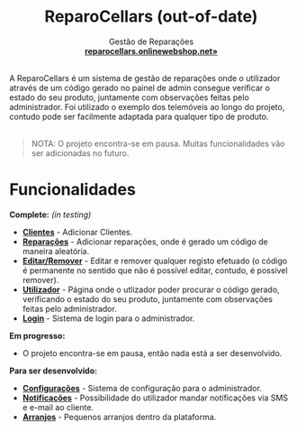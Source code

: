 <p align="center">
  <a href="#">
    
  </a>
  <h1 align="center"><b>ReparoCellars (out-of-date)</b></h1>
  <p align="center">
  Gestão de Reparações
    <br />
    <a href="http://reparocellars.onlinewebshop.net"><strong>reparocellars.onlinewebshop.net»</strong></a>
    <br />
    <br />
  </p>
</p>
A ReparoCellars é um sistema de gestão de reparações onde o utilizador através de um código gerado no painel de admin consegue verificar o estado do seu produto, juntamente com observações feitas pelo administrador. Foi utilizado o exemplo dos telemóveis ao longo do projeto, contudo pode ser facilmente adaptada para qualquer tipo de produto.
<br/>
<br/>

  > NOTA: O projeto encontra-se em pausa. Muitas funcionalidades vão ser adicionadas no futuro.

# Funcionalidades

**Complete:** _(in testing)_

- **[Clientes](#features)** - Adicionar Clientes.
- **[Reparações](#features)** - Adicionar reparações, onde é gerado um código de maneira aleatória.
- **[Editar/Remover](#features)** - Editar e remover qualquer registo efetuado (o código é permanente no sentido que não é possível editar, contudo, é possível remover).
- **[Utilizador](#features)** - Página onde o utlizador poder procurar o código gerado, verificando o estado do seu produto, juntamente com observações feitas pelo administrador.
- **[Login](#features)** - Sistema de login para o administrador.

**Em progresso:**

- O projeto encontra-se em pausa, então nada está a ser desenvolvido.

**Para ser desenvolvido:**

- **[Configurações](#features)** - Sistema de configuração para o administrador.
- **[Notificações](#features)** - Possibilidade do utilizador mandar notificações via SMS e e-mail ao cliente.
- **[Arranjos](#features)** - Pequenos arranjos dentro da plataforma.
